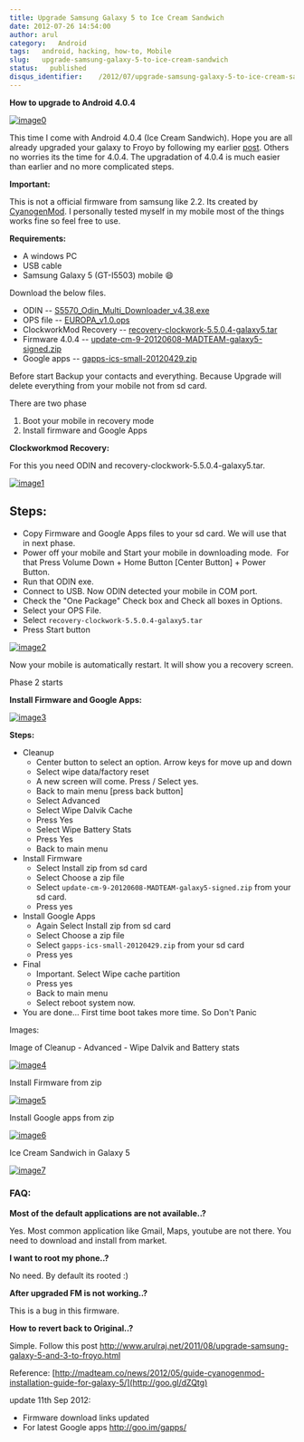 ```yaml
---
title: Upgrade Samsung Galaxy 5 to Ice Cream Sandwich
date: 2012-07-26 14:54:00
author: arul
category:   Android
tags:   android, hacking, how-to, Mobile
slug:   upgrade-samsung-galaxy-5-to-ice-cream-sandwich
status:   published
disqus_identifier:    /2012/07/upgrade-samsung-galaxy-5-to-ice-cream-sandwich.html
---
```


**How to upgrade to Android 4.0.4**

[![image0](http://4.bp.blogspot.com/-ubNe_i_2S3Q/UBGDTVHDS_I/AAAAAAAAS60/WjUA-mBXfbI/s400/overview.jpg)](http://4.bp.blogspot.com/-ubNe_i_2S3Q/UBGDTVHDS_I/AAAAAAAAS60/WjUA-mBXfbI/s1600/overview.jpg)

This time I come with Android 4.0.4 (Ice Cream Sandwich). Hope you are
all already upgraded your galaxy to Froyo by following
my earlier [post](http://www.arulraj.net/2011/08/upgrade-samsung-galaxy-5-and-3-to-froyo.html).
Others no worries its the time for 4.0.4. The upgradation of 4.0.4 is
much easier than earlier and no more complicated steps.

**Important:**

This is not a official firmware from samsung like 2.2. Its created by
[CyanogenMod](http://en.wikipedia.org/wiki/CyanogenMod). I personally
tested myself in my mobile most of the things works fine so feel free to
use.

**Requirements:**

-   A windows PC
-   USB cable
-   Samsung Galaxy 5 (GT-I5503) mobile 😄

Download the below files.

-   ODIN
    -- [S5570_Odin_Multi_Downloader_v4.38.exe](http://bit.ly/1dTykIG)
-   OPS file -- [EUROPA_v1.0.ops](http://bit.ly/1HRLlcZ)
-   ClockworkMod Recovery
    -- [recovery-clockwork-5.5.0.4-galaxy5.tar](http://bit.ly/1KLcKR0)
-   Firmware 4.0.4
    -- [update-cm-9-20120608-MADTEAM-galaxy5-signed.zip](http://bit.ly/1F0MLQi)
-   Google apps -- [gapps-ics-small-20120429.zip](http://bit.ly/1dTyNuC)

Before start Backup your contacts and everything. Because Upgrade will
delete everything from your mobile not from sd card. 

There are two phase

1.  Boot your mobile in recovery mode
2.  Install firmware and Google Apps

**Clockworkmod Recovery:**

For this you need ODIN and recovery-clockwork-5.5.0.4-galaxy5.tar.

[![image1](http://1.bp.blogspot.com/-c_aKPHUAY3M/UBGcZRa8UVI/AAAAAAAAS8k/erOgo5_QBqo/s400/how-to-downloading-mode_new.png)](http://1.bp.blogspot.com/-c_aKPHUAY3M/UBGcZRa8UVI/AAAAAAAAS8k/erOgo5_QBqo/s1600/how-to-downloading-mode_new.png)

## Steps:

-   Copy Firmware and Google Apps files to your sd card. We will use
    that in next phase.
-   Power off your mobile and Start your mobile in downloading
    mode.  For that Press Volume Down + Home Button \[Center Button\] +
    Power Button.
-   Run that ODIN exe.
-   Connect to USB. Now ODIN detected your mobile in COM port.
-   Check the "One Package" Check box and Check all boxes in Options.
-   Select your OPS File.
-   Select `recovery-clockwork-5.5.0.4-galaxy5.tar`
-   Press Start button

[![image2](http://3.bp.blogspot.com/-caKtsKjPWQc/UBGPQpLF7WI/AAAAAAAAS74/IFyshkeV2Lw/s600/odin.jpg)](http://3.bp.blogspot.com/-caKtsKjPWQc/UBGPQpLF7WI/AAAAAAAAS74/IFyshkeV2Lw/s1600/odin.jpg)

Now your mobile is automatically restart. It will show you a recovery
screen.

Phase 2 starts

**Install Firmware and Google Apps:**

[![image3](http://4.bp.blogspot.com/-7bqJGC7any0/UBGfl0ztpLI/AAAAAAAAS80/KUe4L8Y53vg/s400/recovery_screen.jpg)](http://4.bp.blogspot.com/-7bqJGC7any0/UBGfl0ztpLI/AAAAAAAAS80/KUe4L8Y53vg/s1600/recovery_screen.jpg)

**Steps:**

-   Cleanup
    -   Center button to select an option. Arrow keys for move up and
        down
    -   Select wipe data/factory reset
    -   A new screen will come. Press / Select yes.
    -   Back to main menu \[press back button\]
    -   Select Advanced
    -   Select Wipe Dalvik Cache
    -   Press Yes
    -   Select Wipe Battery Stats
    -   Press Yes
    -   Back to main menu
-   Install Firmware
    -   Select Install zip from sd card
    -   Select Choose a zip file
    -   Select `update-cm-9-20120608-MADTEAM-galaxy5-signed.zip` from
        your sd card.
    -   Press yes
-   Install Google Apps
    -   Again Select Install zip from sd card
    -   Select Choose a zip file
    -   Select `gapps-ics-small-20120429.zip` from your sd card
    -   Press yes
-   Final
    -   Important. Select Wipe cache partition
    -   Press yes
    -   Back to main menu
    -   Select reboot system now.
-   You are done\... First time boot takes more time. So Don\'t Panic

Images:

Image of Cleanup - Advanced - Wipe Dalvik and Battery stats

[![image4](http://2.bp.blogspot.com/-6onAhKek8Wg/UBGmADWKzUI/AAAAAAAAS9E/UBRhDZeM9Kw/s400/advanced_wipe.png)](http://2.bp.blogspot.com/-6onAhKek8Wg/UBGmADWKzUI/AAAAAAAAS9E/UBRhDZeM9Kw/s1600/advanced_wipe.png)

Install Firmware from zip

[![image5](http://3.bp.blogspot.com/-2-CX0shKmk0/UBGrVCcnefI/AAAAAAAAS9c/guF7BFQYX5Q/s400/install_firmware.png)](http://3.bp.blogspot.com/-2-CX0shKmk0/UBGrVCcnefI/AAAAAAAAS9c/guF7BFQYX5Q/s1600/install_firmware.png)

Install Google apps from zip

[![image6](http://1.bp.blogspot.com/-qFo9ciN0FY4/UBGt-geXKPI/AAAAAAAAS9w/ANGwNbeOIVo/s400/install_gapps.png)](http://1.bp.blogspot.com/-qFo9ciN0FY4/UBGt-geXKPI/AAAAAAAAS9w/ANGwNbeOIVo/s1600/install_gapps.png)

Ice Cream Sandwich in Galaxy 5

[![image7](http://2.bp.blogspot.com/-LtZJwFaNgQQ/UBGUoKLCc_I/AAAAAAAAS8Q/2pcPHdYuSK0/s400/android4.png)](http://2.bp.blogspot.com/-LtZJwFaNgQQ/UBGUoKLCc_I/AAAAAAAAS8Q/2pcPHdYuSK0/s1600/android4.png)

### FAQ:

**Most of the default applications are not available..?**

Yes. Most common application like Gmail, Maps, youtube are not there.
You need to download and install from market.

**I want to root my phone..?**

No need. By default its rooted :)

**After upgraded FM is not working..?**

This is a bug in this firmware.

**How to revert back to Original..?**

Simple. Follow this post
<http://www.arulraj.net/2011/08/upgrade-samsung-galaxy-5-and-3-to-froyo.html>

Reference: [http://madteam.co/news/2012/05/guide-cyanogenmod-installation-guide-for-galaxy-5/](http://goo.gl/dZQtg)

update 11th Sep 2012:

-   Firmware download links updated
-   For latest Google apps <http://goo.im/gapps/>
